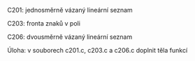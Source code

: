 C201: jednosměrně vázaný lineární seznam 

C203: fronta znaků v poli

C206: dvousměrně vázaný lineární seznam

Úloha: v souborech c201.c, c203.c a c206.c doplnit těla funkcí